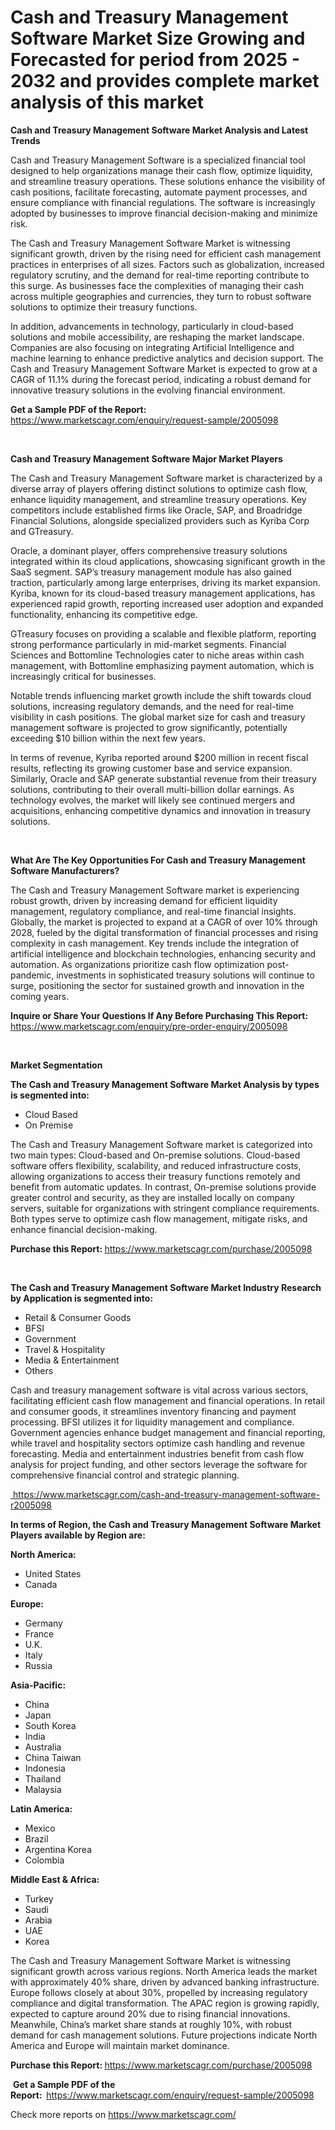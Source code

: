 <p><h1>Cash and Treasury Management Software Market Size Growing and Forecasted for period from 2025 - 2032 and provides complete market analysis of this market</h1></p><p><strong>Cash and Treasury Management Software Market Analysis and Latest Trends</strong></p>
<p><p>Cash and Treasury Management Software is a specialized financial tool designed to help organizations manage their cash flow, optimize liquidity, and streamline treasury operations. These solutions enhance the visibility of cash positions, facilitate forecasting, automate payment processes, and ensure compliance with financial regulations. The software is increasingly adopted by businesses to improve financial decision-making and minimize risk.</p><p>The Cash and Treasury Management Software Market is witnessing significant growth, driven by the rising need for efficient cash management practices in enterprises of all sizes. Factors such as globalization, increased regulatory scrutiny, and the demand for real-time reporting contribute to this surge. As businesses face the complexities of managing their cash across multiple geographies and currencies, they turn to robust software solutions to optimize their treasury functions.</p><p>In addition, advancements in technology, particularly in cloud-based solutions and mobile accessibility, are reshaping the market landscape. Companies are also focusing on integrating Artificial Intelligence and machine learning to enhance predictive analytics and decision support. The Cash and Treasury Management Software Market is expected to grow at a CAGR of 11.1% during the forecast period, indicating a robust demand for innovative treasury solutions in the evolving financial environment.</p></p>
<p><strong>Get a Sample PDF of the Report:&nbsp;</strong> <a href="https://www.marketscagr.com/enquiry/request-sample/2005098?utm_campaign=1999&utm_medium=2&utm_source=Github&utm_content=ia&utm_term=15012025&utm_id=cash-and-treasury-management-software">https://www.marketscagr.com/enquiry/request-sample/2005098</a></p>
<p>&nbsp;</p>
<p><strong>Cash and Treasury Management Software Major Market Players</strong></p>
<p><p>The Cash and Treasury Management Software market is characterized by a diverse array of players offering distinct solutions to optimize cash flow, enhance liquidity management, and streamline treasury operations. Key competitors include established firms like Oracle, SAP, and Broadridge Financial Solutions, alongside specialized providers such as Kyriba Corp and GTreasury.</p><p>Oracle, a dominant player, offers comprehensive treasury solutions integrated within its cloud applications, showcasing significant growth in the SaaS segment. SAP’s treasury management module has also gained traction, particularly among large enterprises, driving its market expansion. Kyriba, known for its cloud-based treasury management applications, has experienced rapid growth, reporting increased user adoption and expanded functionality, enhancing its competitive edge.</p><p>GTreasury focuses on providing a scalable and flexible platform, reporting strong performance particularly in mid-market segments. Financial Sciences and Bottomline Technologies cater to niche areas within cash management, with Bottomline emphasizing payment automation, which is increasingly critical for businesses.</p><p>Notable trends influencing market growth include the shift towards cloud solutions, increasing regulatory demands, and the need for real-time visibility in cash positions. The global market size for cash and treasury management software is projected to grow significantly, potentially exceeding $10 billion within the next few years.</p><p>In terms of revenue, Kyriba reported around $200 million in recent fiscal results, reflecting its growing customer base and service expansion. Similarly, Oracle and SAP generate substantial revenue from their treasury solutions, contributing to their overall multi-billion dollar earnings. As technology evolves, the market will likely see continued mergers and acquisitions, enhancing competitive dynamics and innovation in treasury solutions.</p></p>
<p>&nbsp;</p>
<p><strong>What Are The Key Opportunities For Cash and Treasury Management Software Manufacturers?</strong></p>
<p><p>The Cash and Treasury Management Software market is experiencing robust growth, driven by increasing demand for efficient liquidity management, regulatory compliance, and real-time financial insights. Globally, the market is projected to expand at a CAGR of over 10% through 2028, fueled by the digital transformation of financial processes and rising complexity in cash management. Key trends include the integration of artificial intelligence and blockchain technologies, enhancing security and automation. As organizations prioritize cash flow optimization post-pandemic, investments in sophisticated treasury solutions will continue to surge, positioning the sector for sustained growth and innovation in the coming years.</p></p>
<p><strong>Inquire or Share Your Questions If Any Before Purchasing This Report:</strong> <a href="https://www.marketscagr.com/enquiry/pre-order-enquiry/2005098?utm_campaign=1999&utm_medium=2&utm_source=Github&utm_content=ia&utm_term=15012025&utm_id=cash-and-treasury-management-software">https://www.marketscagr.com/enquiry/pre-order-enquiry/2005098</a></p>
<p>&nbsp;</p>
<p><strong>Market Segmentation</strong></p>
<p><strong>The Cash and Treasury Management Software Market Analysis by types is segmented into:</strong></p>
<p><ul><li>Cloud Based</li><li>On Premise</li></ul></p>
<p><p>The Cash and Treasury Management Software market is categorized into two main types: Cloud-based and On-premise solutions. Cloud-based software offers flexibility, scalability, and reduced infrastructure costs, allowing organizations to access their treasury functions remotely and benefit from automatic updates. In contrast, On-premise solutions provide greater control and security, as they are installed locally on company servers, suitable for organizations with stringent compliance requirements. Both types serve to optimize cash flow management, mitigate risks, and enhance financial decision-making.</p></p>
<p><strong>Purchase this Report:&nbsp;</strong><a href="https://www.marketscagr.com/purchase/2005098?utm_campaign=1999&utm_medium=2&utm_source=Github&utm_content=ia&utm_term=15012025&utm_id=cash-and-treasury-management-software">https://www.marketscagr.com/purchase/2005098</a></p>
<p>&nbsp;</p>
<p><strong>The Cash and Treasury Management Software Market Industry Research by Application is segmented into:</strong></p>
<p><ul><li>Retail & Consumer Goods</li><li>BFSI</li><li>Government</li><li>Travel & Hospitality</li><li>Media & Entertainment</li><li>Others</li></ul></p>
<p><p>Cash and treasury management software is vital across various sectors, facilitating efficient cash flow management and financial operations. In retail and consumer goods, it streamlines inventory financing and payment processing. BFSI utilizes it for liquidity management and compliance. Government agencies enhance budget management and financial reporting, while travel and hospitality sectors optimize cash handling and revenue forecasting. Media and entertainment industries benefit from cash flow analysis for project funding, and other sectors leverage the software for comprehensive financial control and strategic planning.</p></p>
<p><a href="https://www.marketscagr.com/cash-and-treasury-management-software-r2005098?utm_campaign=1999&utm_medium=2&utm_source=Github&utm_content=ia&utm_term=15012025&utm_id=cash-and-treasury-management-software">&nbsp;https://www.marketscagr.com/cash-and-treasury-management-software-r2005098</a></p>
<p><strong>In terms of Region, the Cash and Treasury Management Software Market Players available by Region are:</strong></p>
<p>
    <p> <strong> North America: </strong>
        <ul>
            <li>United States</li>
            <li>Canada</li>
        </ul>
        </p> 
    <p> <strong> Europe: </strong>
        <ul>
            <li>Germany</li>
            <li>France</li>
            <li>U.K.</li>
            <li>Italy</li>
            <li>Russia</li>
        </ul>
        </p> 
    <p> <strong> Asia-Pacific: </strong>
        <ul>
            <li>China</li>
            <li>Japan</li>
            <li>South Korea</li>
            <li>India</li>
            <li>Australia</li>
            <li>China Taiwan</li>
            <li>Indonesia</li>
            <li>Thailand</li>
            <li>Malaysia</li>
        </ul>
        </p> 
    <p> <strong> Latin America: </strong>
        <ul>
            <li>Mexico</li>
            <li>Brazil</li>
            <li>Argentina Korea</li>
            <li>Colombia</li>
        </ul>
        </p> 
    <p> <strong> Middle East & Africa: </strong>
        <ul>
            <li>Turkey</li>
            <li>Saudi</li>
            <li>Arabia</li>
            <li>UAE</li>
            <li>Korea</li>
        </ul>
    </p>
    </p>
<p><p>The Cash and Treasury Management Software Market is witnessing significant growth across various regions. North America leads the market with approximately 40% share, driven by advanced banking infrastructure. Europe follows closely at about 30%, propelled by increasing regulatory compliance and digital transformation. The APAC region is growing rapidly, expected to capture around 20% due to rising financial innovations. Meanwhile, China’s market share stands at roughly 10%, with robust demand for cash management solutions. Future projections indicate North America and Europe will maintain market dominance.</p></p>
<p><strong>Purchase this Report: </strong><a href="https://www.marketscagr.com/purchase/2005098?utm_campaign=1999&utm_medium=2&utm_source=Github&utm_content=ia&utm_term=15012025&utm_id=cash-and-treasury-management-software">https://www.marketscagr.com/purchase/2005098</a></p>
<p>&nbsp;<strong>Get a Sample PDF of the Report:&nbsp;&nbsp;</strong><a href="https://www.marketscagr.com/enquiry/request-sample/2005098?utm_campaign=1999&utm_medium=2&utm_source=Github&utm_content=ia&utm_term=15012025&utm_id=cash-and-treasury-management-software">https://www.marketscagr.com/enquiry/request-sample/2005098</a></p>
<p><strong></strong></p>
<p>Check more reports on <a href="https://www.marketscagr.com/?utm_campaign=1999&utm_medium=2&utm_source=Github&utm_content=ia&utm_term=15012025&utm_id=cash-and-treasury-management-software">https://www.marketscagr.com/</a></p>